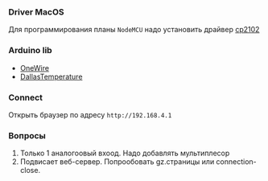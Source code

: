 ### Driver MacOS

Для программирования планы `NodeMCU` надо установить драйвер [cp2102](https://www.silabs.com/developers/usb-to-uart-bridge-vcp-drivers)

### Arduino lib
- [OneWire](https://www.arduino.cc/reference/en/libraries/onewire/)
- [DallasTemperature](https://www.arduino.cc/reference/en/libraries/dallastemperature/)

### Connect

Открыть браузер по адресу `http://192.168.4.1`


### Вопросы
1. Только 1 аналогоовый вхоод. Надо добавлять мультиплесор
2. Подвисает веб-сервер. Попрообовать gz.страницы или connection-close.